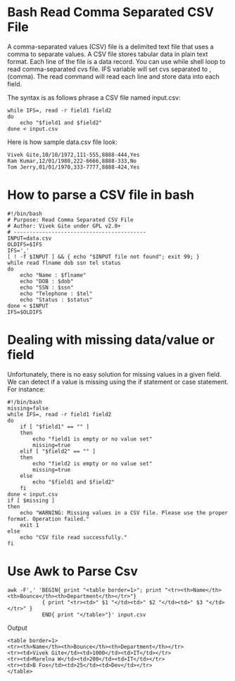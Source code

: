 # Bash Read Comma Separated CSV File

A comma-separated values (CSV) file is a delimited text file that uses a comma to separate values. A CSV file stores tabular data in plain text format. Each line of the file is a data record. You can use while shell loop to read comma-separated cvs file. IFS variable will set cvs separated to , (comma). The read command will read each line and store data into each field.

The syntax is as follows phrase a CSV file named input.csv:
```
while IFS=, read -r field1 field2
do
    echo "$field1 and $field2"
done < input.csv
```

Here is how sample data.csv file look:
```
Vivek Gite,10/10/1972,111-555,8888-444,Yes
Ram Kumar,12/01/1980,222-6666,8888-333,No
Tom Jerry,01/01/1970,333-7777,8888-424,Yes
```

# How to parse a CSV file in bash
```
#!/bin/bash
# Purpose: Read Comma Separated CSV File
# Author: Vivek Gite under GPL v2.0+
# ------------------------------------------
INPUT=data.csv
OLDIFS=$IFS
IFS=','
[ ! -f $INPUT ] && { echo "$INPUT file not found"; exit 99; }
while read flname dob ssn tel status
do
	echo "Name : $flname"
	echo "DOB : $dob"
	echo "SSN : $ssn"
	echo "Telephone : $tel"
	echo "Status : $status"
done < $INPUT
IFS=$OLDIFS
```

# Dealing with missing data/value or field

Unfortunately, there is no easy solution for missing values in a given field. We can detect if a value is missing using the if statement or case statement. For instance:
```
#!/bin/bash
missing=false
while IFS=, read -r field1 field2
do
	if [ "$field1" == "" ]
	then
		echo "field1 is empty or no value set"
		missing=true
   	elif [ "$field2" == "" ]
	then
		echo "field2 is empty or no value set"
		missing=true
	else
		echo "$field1 and $field2"
	fi
done < input.csv
if [ $missing ]
then
	echo "WARNING: Missing values in a CSV file. Please use the proper format. Operation failed."
	exit 1
else
	echo "CSV file read successfully."
fi
```

# Use Awk to Parse Csv
```
awk -F',' 'BEGIN{ print "<table border=1>"; print "<tr><th>Name</th><th>Bounce</th><th>Department</th></tr>"}
           { print "<tr><td>" $1 "</td><td>" $2 "</td><td>" $3 "</td></tr>" } 
           END{ print "</table>"}' input.csv
```

Output
```
<table border=1>
<tr><th>Name</th><th>Bounce</th><th>Department</th></tr>
<tr><td>Vivek Gite</td><td>1000</td><td>IT</td></tr>
<tr><td>Marelna W</td><td>200</td><td>IT</td></tr>
<tr><td>B Fox</td><td>25</td><td>Dev</td></tr>
</table>
```